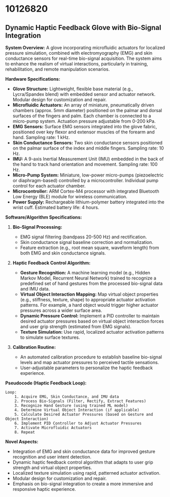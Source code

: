# 10126820

## Dynamic Haptic Feedback Glove with Bio-Signal Integration

**System Overview:** A glove incorporating microfluidic actuators for localized pressure simulation, combined with electromyography (EMG) and skin conductance sensors for real-time bio-signal acquisition. The system aims to enhance the realism of virtual interactions, particularly in training, rehabilitation, and remote manipulation scenarios.

**Hardware Specifications:**

*   **Glove Structure:** Lightweight, flexible base material (e.g., Lycra/Spandex blend) with embedded sensor and actuator network. Modular design for customization and repair.
*   **Microfluidic Actuators:** An array of miniature, pneumatically driven chambers (approx. 5mm diameter) positioned on the palmar and dorsal surfaces of the fingers and palm. Each chamber is connected to a micro-pump system. Actuation pressure adjustable from 0-200 kPa.
*   **EMG Sensors:** Surface EMG sensors integrated into the glove fabric, positioned over key flexor and extensor muscles of the forearm and hand. Sampling rate: 1 kHz.
*   **Skin Conductance Sensors:** Two skin conductance sensors positioned on the palmar surface of the index and middle fingers. Sampling rate: 10 Hz.
*   **IMU:** A 9-axis Inertial Measurement Unit (IMU) embedded in the back of the hand to track hand orientation and movement. Sampling rate: 100 Hz.
*   **Micro-Pump System:** Miniature, low-power micro-pumps (piezoelectric or diaphragm-based) controlled by a microcontroller. Individual pump control for each actuator chamber.
*   **Microcontroller:** ARM Cortex-M4 processor with integrated Bluetooth Low Energy (BLE) module for wireless communication.
*   **Power Supply:** Rechargeable lithium-polymer battery integrated into the wrist cuff. Estimated battery life: 4 hours.

**Software/Algorithm Specifications:**

1.  **Bio-Signal Processing:**
    *   EMG signal filtering (bandpass 20-500 Hz) and rectification.
    *   Skin conductance signal baseline correction and normalization.
    *   Feature extraction (e.g., root mean square, waveform length) from both EMG and skin conductance signals.

2.  **Haptic Feedback Control Algorithm:**
    *   **Gesture Recognition:** A machine learning model (e.g., Hidden Markov Model, Recurrent Neural Network) trained to recognize a predefined set of hand gestures from the processed bio-signal data and IMU data.
    *   **Virtual Object Interaction Mapping:** Map virtual object properties (e.g., stiffness, texture, shape) to appropriate actuator activation patterns. For example, a hard object would trigger higher actuator pressures across a wider surface area.
    *   **Dynamic Pressure Control:** Implement a PID controller to maintain desired actuator pressures based on virtual object interaction forces and user grip strength (estimated from EMG signals).
    *   **Texture Simulation:** Use rapid, localized actuator activation patterns to simulate surface textures.

3.  **Calibration Routine:**
    *   An automated calibration procedure to establish baseline bio-signal levels and map actuator pressures to perceived tactile sensations.
    *   User-adjustable parameters to personalize the haptic feedback experience.

**Pseudocode (Haptic Feedback Loop):**

```
Loop:
    1. Acquire EMG, Skin Conductance, and IMU data
    2. Process Bio-Signals (Filter, Rectify, Extract Features)
    3. Recognize Hand Gesture (using trained ML model)
    4. Determine Virtual Object Interaction (if applicable)
    5. Calculate Desired Actuator Pressures (based on Gesture and Object Interaction)
    6. Implement PID Controller to Adjust Actuator Pressures
    7. Activate Microfluidic Actuators
    8. Repeat
```

**Novel Aspects:**

*   Integration of EMG and skin conductance data for improved gesture recognition and user intent detection.
*   Dynamic haptic feedback control algorithm that adapts to user grip strength and virtual object properties.
*   Localized texture simulation using rapid, patterned actuator activation.
*   Modular design for customization and repair.
*   Emphasis on bio-signal integration to create a more immersive and responsive haptic experience.